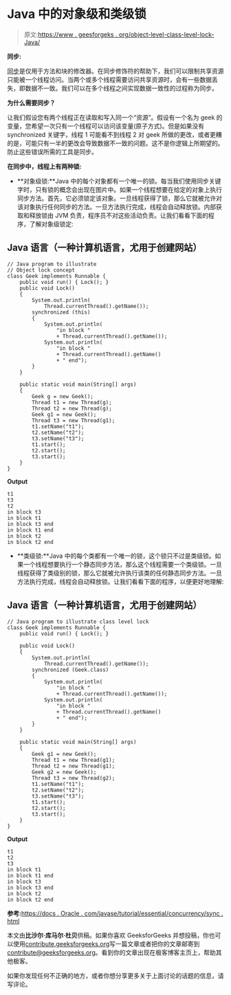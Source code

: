 # Java 中的对象级和类级锁

> 原文:[https://www . geesforgeks . org/object-level-class-level-lock-Java/](https://www.geeksforgeeks.org/object-level-class-level-lock-java/)

**同步:**

[同步](https://www.geeksforgeeks.org/synchronized-in-java/)是仅用于方法和块的修改器。在同步修饰符的帮助下，我们可以限制共享资源只能被一个线程访问。当两个或多个线程需要访问共享资源时，会有一些数据丢失，即数据不一致。我们可以在多个线程之间实现数据一致性的过程称为同步。

**为什么需要同步？**

让我们假设您有两个线程正在读取和写入同一个“资源”。假设有一个名为 geek 的变量，您希望一次只有一个线程可以访问该变量(原子方式)。但是如果没有 synchronized 关键字，线程 1 可能看不到线程 2 对 geek 所做的更改，或者更糟的是，可能只有一半的更改会导致数据不一致的问题。这不是你逻辑上所期望的。防止这些错误所需的工具是同步。

**在同步中，线程上有两种锁:**

*   **对象级锁:**Java 中的每个对象都有一个唯一的锁。每当我们使用同步关键字时，只有锁的概念会出现在图片中。如果一个线程想要在给定的对象上执行同步方法。首先，它必须锁定该对象。一旦线程获得了锁，那么它就被允许对该对象执行任何同步的方法。一旦方法执行完成，线程会自动释放锁。内部获取和释放锁由 JVM 负责，程序员不对这些活动负责。让我们看看下面的程序，了解对象级锁定:

## Java 语言（一种计算机语言，尤用于创建网站）

```
// Java program to illustrate
// Object lock concept
class Geek implements Runnable {
    public void run() { Lock(); }
    public void Lock()
    {
        System.out.println(
            Thread.currentThread().getName());
        synchronized (this)
        {
            System.out.println(
                "in block "
                + Thread.currentThread().getName());
            System.out.println(
                "in block "
                + Thread.currentThread().getName()
                + " end");
        }
    }

    public static void main(String[] args)
    {
        Geek g = new Geek();
        Thread t1 = new Thread(g);
        Thread t2 = new Thread(g);
        Geek g1 = new Geek();
        Thread t3 = new Thread(g1);
        t1.setName("t1");
        t2.setName("t2");
        t3.setName("t3");
        t1.start();
        t2.start();
        t3.start();
    }
}
```

**Output**

```
t1
t3
t2
in block t3
in block t1
in block t3 end
in block t1 end
in block t2
in block t2 end

```

*   **类级锁:**Java 中的每个类都有一个唯一的锁，这个锁只不过是类级锁。如果一个线程想要执行一个静态同步方法，那么这个线程需要一个类级锁。一旦线程获得了类级别的锁，那么它就被允许执行该类的任何静态同步方法。一旦方法执行完成，线程会自动释放锁。让我们看看下面的程序，以便更好地理解:

## Java 语言（一种计算机语言，尤用于创建网站）

```
// Java program to illustrate class level lock
class Geek implements Runnable {
    public void run() { Lock(); }

    public void Lock()
    {
        System.out.println(
            Thread.currentThread().getName());
        synchronized (Geek.class)
        {
            System.out.println(
                "in block "
                + Thread.currentThread().getName());
            System.out.println(
                "in block "
                + Thread.currentThread().getName()
                + " end");
        }
    }

    public static void main(String[] args)
    {
        Geek g1 = new Geek();
        Thread t1 = new Thread(g1);
        Thread t2 = new Thread(g1);
        Geek g2 = new Geek();
        Thread t3 = new Thread(g2);
        t1.setName("t1");
        t2.setName("t2");
        t3.setName("t3");
        t1.start();
        t2.start();
        t3.start();
    }
}
```

**Output**

```
t1
t2
t3
in block t1
in block t1 end
in block t3
in block t3 end
in block t2
in block t2 end

```

**参考:**[https://docs . Oracle . com/javase/tutorial/essential/concurrency/sync . html](https://docs.oracle.com/javase/tutorial/essential/concurrency/sync.html)

本文由**比沙尔·库马尔·杜贝**供稿。如果你喜欢 GeeksforGeeks 并想投稿，你也可以使用[contribute.geeksforgeeks.org](http://www.contribute.geeksforgeeks.org)写一篇文章或者把你的文章邮寄到 contribute@geeksforgeeks.org。看到你的文章出现在极客博客主页上，帮助其他极客。

如果你发现任何不正确的地方，或者你想分享更多关于上面讨论的话题的信息，请写评论。